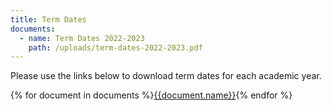 ```yaml
---
title: Term Dates
documents:
  - name: Term Dates 2022-2023
    path: /uploads/term-dates-2022-2023.pdf
---
```

Please use the links below to download term dates for each academic year.

<div class="content-grid">
  {% for document in documents %}<a href="{{document.path}}">{{document.name}}</a>{% endfor %}
</div>